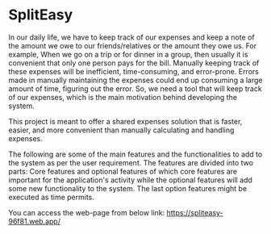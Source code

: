 # SplitEasy

In our daily life, we have to keep track of our expenses and keep a note of the amount we owe to our friends/relatives or the amount they owe us. For example, When we go on a trip or for dinner in a group, then usually it is convenient that only one person pays for the bill. Manually keeping track of these expenses will be inefficient, time-consuming, and error-prone. Errors made in manually maintaining the expenses could end up consuming a large amount of time, figuring out the error. So, we need a tool that will keep track of our expenses, which is the main motivation behind developing the system. 

This project is meant to offer a shared expenses solution that is faster, easier, and more convenient than manually calculating and handling expenses. 

The following are some of the main features and the functionalities to add to the system as per the user requirement. The features are divided into two parts: Core features and optional features of which core features are important for the application's activity while the optional features will add some new functionality to the system. The last option features might be executed as time permits.

You can access the web-page from below link:
https://spliteasy-96f81.web.app/

